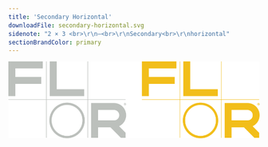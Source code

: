 ```yaml
---
title: 'Secondary Horizontal'
downloadFile: secondary-horizontal.svg
sidenote: "2 × 3 <br>\r\n—<br>\r\nSecondary<br>\r\nhorizontal"
sectionBrandColor: primary
---
```


![](secondary-horizontal.svg?resize=437)